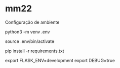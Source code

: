 # mm22

Configuração de ambiente

python3 -m venv .env

source .env/bin/activate

pip install -r requirements.txt

export FLASK_ENV=development
export DEBUG=true
